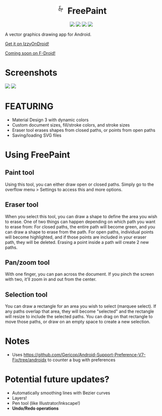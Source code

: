 <!-- Using HTML on markdown is just cursed... -->
<h1 align="center"> <img height="32px" src="fastlane/metadata/android/en-US/images/icon.png"/> FreePaint </h1>

<p align="center">
  <a href="https://f-droid.org/en/packages/io.github.pastthepixels.FreePaint"><img src="https://img.shields.io/f-droid/v/io.github.pastthepixels.FreePaint" /></a>
  <a href="https://github.com/pastthepixels/FreePaint/releases/latest"><img src="https://img.shields.io/github/downloads/pastthepixels/FreePaint/latest/total" /></a>
  <a href="https://github.com/pastthepixels/FreePaint/issues"><img src="https://img.shields.io/github/issues/pastthepixels/FreePaint" /></a>
  <a href="https://github.com/pastthepixels/FreePaint/graphs/contributors"><img src="https://img.shields.io/github/contributors/pastthepixels/FreePaint" /></a>
</p>

A vector graphics drawing app for Android.

<a href="https://apt.izzysoft.de/fdroid/index/apk/io.github.pastthepixels.freepaint">Get it on IzzyOnDroid!</a>

<a href="https://gitlab.com/fdroid/fdroiddata/-/merge_requests/13569">Coming soon on F-Droid!</a>

# Screenshots
<img width="200px" src="https://github.com/pastthepixels/FreePaint/assets/52388215/665d393b-f937-4263-bac5-8cf5b0239257" />
<img width="200px" src="https://github.com/pastthepixels/FreePaint/assets/52388215/58481eb2-5b47-4b1c-ab8c-16e4331d4df5" />


# FEATURING
- Material Design 3 with dynamic colors
- Custom document sizes, fill/stroke colors, and stroke sizes
- Eraser tool erases shapes from closed paths, or points from open paths
- Saving/loading SVG files

# Using FreePaint
## Paint tool
Using this tool, you can either draw open or closed paths. Simply go to the overflow menu > Settings to access this and more options.
## Eraser tool
When you select this tool, you can draw a shape to define the area you wish to erase. One of two things can happen depending on which path you want to erase from:
For closed paths, the entire path will become green, and you can draw a shape to erase from the path.
For open paths, individual points will become highlighted, and if those points are included in your eraser path, they will be deleted. Erasing a point inside a path will create 2 new paths.
## Pan/zoom tool
With one finger, you can pan across the document. If you pinch the screen with two, it'll zoom in and out from the center.
## Selection tool
You can draw a rectangle for an area you wish to select (marquee select). If any paths overlap that area, they will become "selected" and the rectangle will resize to include the selected paths.
You can drag on that rectangle to move those paths, or draw on an empty space to create a new selection.

# Notes

- Uses https://github.com/Gericop/Android-Support-Preference-V7-Fix/tree/androidx to counter a bug
  with preferences

# Potential future updates?
- Automatically smoothing lines with Bezier curves
- Layers!
- Pen tool (like Illustrator/Inkscape!)
- **Undo/Redo operations**
